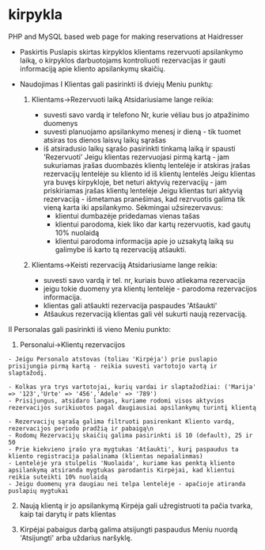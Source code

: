 # kirpykla
PHP and MySQL based web page for making reservations at Haidresser

* Paskirtis
Puslapis skirtas kirpyklos klientams rezervuoti apsilankymo laiką, o kirpyklos darbuotojams kontroliuoti rezervacijas ir gauti informaciją apie kliento apsilankymų skaičių. 

* Naudojimas
I Klientas gali pasirinkti iš dviejų Meniu punktų:

  1) Klientams->Rezervuoti laiką
    Atsidariusiame lange reikia:
      - suvesti savo vardą ir telefono Nr, kurie vėliau bus jo atpažinimo duomenys
      - suvesti planuojamo apsilankymo menesį ir dieną - tik tuomet atsiras tos dienos laisvų laikų sąrašas
      - iš atsiradusio laikų sąrašo pasirinkti tinkamą laiką ir spausti 'Rezervuoti'
    Jeigu klientas rezervuojasi pirmą kartą - jam sukuriamas įrašas duombazės klientų lentelėje ir atskiras įrašas rezervacijų lentelėje su kliento id iš klientų lentelės
    Jeigu klientas yra buvęs kirpykloje, bet neturi aktyvių rezervacijų - jam priskiriamas įrašas klientų lentelėje
    Jeigu klientas turi aktyvią rezervaciją - išmetamas pranešimas, kad rezrvuotis galima tik vieną karta iki apsilankymo.
    Sėkmingai užsirezervavus:
        - klientui dumbazėje pridedamas vienas tašas 
        - klientui parodoma, kiek liko dar kartų rezervuotis, kad gautų 10% nuolaidą
        - klientui parodoma informacija apie jo uzsakytą laiką su galimybe iš karto tą rezervaciją atšaukti.
  
  2) Klientams->Keisti rezervaciją
    Atsidariusiame lange reikia:
      - suvesti savo vardą ir tel. nr, kuriais buvo atliekama rezervacija
      - jeigu tokie duomeny yra klientų lentelėje - parodoma rezervacijos informacija.
      - klientas gali atšaukti rezervacija paspaudes 'Atšaukti'
      - Atšaukus rezervaciją klientas gali vėl sukurti naują rezervaciją.

II Personalas gali pasirinkti iš vieno Meniu punkto:

  1) Personalui->Klientų rezervacijos
  
    - Jeigu Personalo atstovas (toliau 'Kirpėja') prie puslapio prisijungia pirmą kartą - reikia suvesti vartotojo vartą ir slaptažodį.
    
    - Kolkas yra trys vartotojai, kurių vardai ir slaptažodžiai: ('Marija' => '123','Urte' => '456','Adele' => '789')
    - Prisijungus, atsidaro langas, kuriame rodomi visos aktyvios rezervacijos surikiuotos pagal daugiausiai apsilankymų turintį klientą
    
    - Rezervacijų sąrašą galima filtruoti pasirenkant Kliento vardą, rezervacijos periodo pradžią ir pabaigą\n
    - Rodomų Rezervacijų skaičių galima pasirinkti iš 10 (default), 25 ir 50
    - Prie kiekvieno įrašo yra mygtukas 'Atšaukti', kurį paspaudus ta kliento registracija pašalinama (klientas nepašalinmas)
    - Lentelėje yra stulpelis 'Nuolaida', kuriame kas penktą kliento apsilankymą atsiranda mygtukas parodantis Kirpėjai, kad klientui reikia suteikti 10% nuolaidą
    - Jeigu duomenų yra daugiau nei telpa lentelėje - apačioje atiranda puslapių mygtukai
    
  
  2) Naują klientą ir jo apsilankymą Kirpėja gali užregistruoti ta pačia tvarka, kaip tai darytų ir pats klientas
  
  3) Kirpėjai pabaigus darbą galima atsijungti paspaudus Meniu nuordą 'Atsijungti' arba uždarius naršyklę. 

